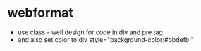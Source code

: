 # webformat
 - use class - well design  for code in div and pre tag
 - and also set color to div style="background-color:#bbdefb "
